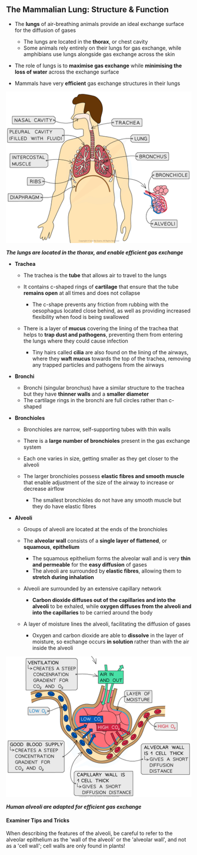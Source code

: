 The Mammalian Lung: Structure & Function
----------------------------------------

* The <b>lungs</b> of air-breathing animals provide an ideal exchange surface for the diffusion of gases

  + The lungs are located in the <b>thorax</b>, or chest cavity
  + Some animals rely entirely on their lungs for gas exchange, while amphibians use lungs alongside gas exchange across the skin
* The role of lungs is to <b>maximise gas exchange</b> while <b>minimising the loss of water</b> across the exchange surface
* Mammals have very <b>efficient</b> gas exchange structures in their lungs

![The Human Thorax](The-Human-Thorax.png)

<i><b>The lungs are located in the thorax, and enable efficient gas exchange</b></i>

* <b>Trachea</b>

  + The trachea is the <b>tube</b> that allows air to travel to the lungs
  + It contains c-shaped rings of <b>cartilage</b> that ensure that the tube <b>remains open</b> at all times and does not collapse

    - The c-shape prevents any friction from rubbing with the oesophagus located close behind, as well as providing increased flexibility when food is being swallowed
  + There is a layer of <b>mucus</b> covering the lining of the trachea that helps to <b>trap dust and pathogens</b>, preventing them from entering the lungs where they could cause infection

    - Tiny hairs called <b>cilia</b> are also found on the lining of the airways, where they <b>waft mucus</b> towards the top of the trachea, removing any trapped particles and pathogens from the airways
* <b>Bronchi</b>

  + Bronchi (singular bronchus) have a similar structure to the trachea but they have <b>thinner walls</b> and a <b>smaller diameter</b>
  + The cartilage rings in the bronchi are full circles rather than c-shaped
* <b>Bronchioles</b>

  + Bronchioles are narrow, self-supporting tubes with thin walls
  + There is a <b>large number of bronchioles</b> present in the gas exchange system
  + Each one varies in size, getting smaller as they get closer to the alveoli
  + The larger bronchioles possess <b>elastic fibres and smooth muscle </b>that enable adjustment of the size of the airway to increase or decrease airflow

    - The smallest bronchioles do not have any smooth muscle but they do have elastic fibres
* <b>Alveoli</b>

  + Groups of alveoli are located at the ends of the bronchioles
  + The <b>alveolar wall</b> consists of a <b>single layer of flattened</b>, or <b>squamous</b>, <b>epithelium</b>

    - The squamous epithelium forms the alveolar wall and is very <b>thin and permeable</b> for the <b>easy diffusion</b> of gases
    - The alveoli are surrounded by<b> elastic fibres</b>, allowing them to <b>stretch during inhalation</b>
  + Alveoli are surrounded by an extensive capillary network

    - <b>Carbon dioxide diffuses out of the capillaries and into the alveoli</b> to be exhaled, while <b>oxygen diffuses from the alveoli and into the capillaries</b> to be carried around the body
  + A layer of moisture lines the alveoli, facilitating the diffusion of gases

    - Oxygen and carbon dioxide are able to <b>dissolve</b> in the layer of moisture, so exchange occurs <b>in solution </b>rather than with the air inside the alveoli

![Adaptations of the alveolus 2_1](Adaptations-of-the-alveolus-2_1.png)

<i><b>Human alveoli are adapted for efficient gas exchange</b></i>

#### Examiner Tips and Tricks

When describing the features of the alveoli, be careful to refer to the alveolar epithelium as the 'wall of the alveoli' or the 'alveolar wall', and not as a 'cell wall'; cell walls are only found in plants!